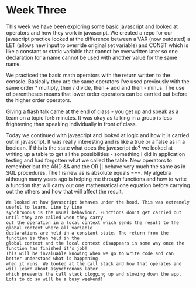 # Week Three




This week we have been exploring some basic javascript and looked at operators and how
they work in javascript. We created a repo for our javascript practice looked at the difference between a
 VAR (now outdated) a LET (allows new input to override original set variable) and CONST which is like
  a constant or static variable that cannot be overwritten later so one declaration for a name cannot
   be used with another value for the same name.

We practiced the basic math operators with the return written to the console. Basically they are the
 same operators I've used previously with the same order * multiply, then / divide, then + add
  and then - minus. The use of parentheses means that lower order operators can be carried out
   before the higher order operators.

   Giving a flash talk came at the end of class - you get up and speak as a team on a topic for5 minutes.
   It was okay as talking in a group is less frightening than speaking individually in front of class.

   Today we continued with javascript and looked at logic and how it is carried out in javascript.
   It was really interesting and is like a true or a false as in a boolean. If this is the state what 
   does the javescript do? we looked at writing up a table to get all the possibilities - something
   I did in application testing and had forgotten what we called the table. New operators to remember
   but the AND && and the OR || behave very much the same as in SQL procedures. The ! is new as is
    absolute equals ===. My algebra although many years ago is helping me through functions and how
    to write a function that will carry out one mathematical one equation before carrying out the others and 
    how that will affect the result.

    We looked at how javascript behaves under the hood. This was extremely useful to learn. Line by Line
    synchronous is the usual behaviour. Functions don't get carried out until they are called when they carry
    out the operation in a local context which sends the result to the global context where all variable 
    declarations are held in a constant state. The return from the function is then held in the 
    global context and the local context disappears in some way once the function has finished it's job!
    This will be invaluable knowing when we go to write code and can better understand what is happening
    when it runs. We looked at the call stack and how that operates and will learn about asynchronous later
    which prevents the call stack clogging up and slowing down the app. Lots to do so will be a busy weekend!
